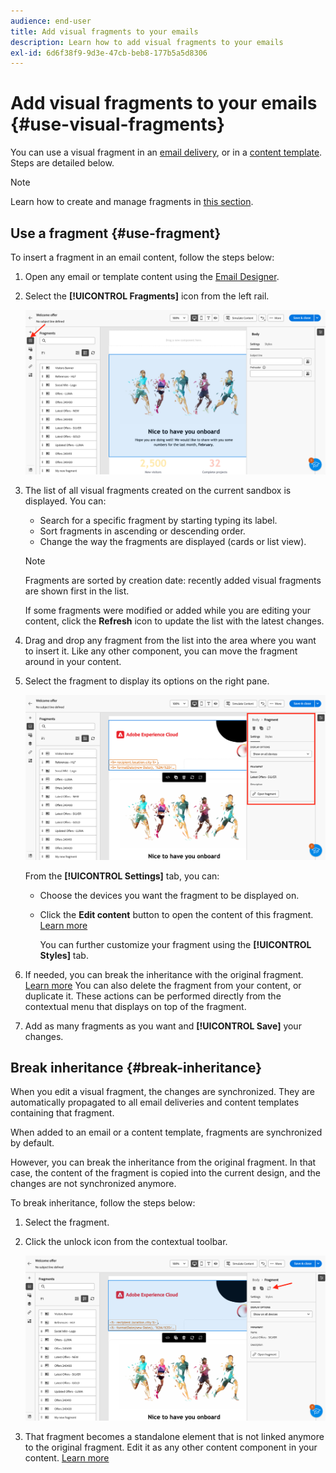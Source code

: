```yaml
---
audience: end-user
title: Add visual fragments to your emails
description: Learn how to add visual fragments to your emails
exl-id: 6d6f38f9-9d3e-47cb-beb8-177b5a5d8306
---
```

# Add visual fragments to your emails {#use-visual-fragments}

You can use a visual fragment in an [email delivery](get-started-email-designer.md), or in a [content template](use-email-templates.md). Steps are detailed below.


>[!NOTE]
>
>Learn how to create and manage fragments in [this section](fragments.md).


## Use a fragment {#use-fragment}

To insert a fragment in an email content, follow the steps below:

1. Open any email or template content using the [Email Designer](get-started-email-designer.md).

1. Select the **[!UICONTROL Fragments]** icon from the left rail.

    ![](assets/fragments-in-designer.png)

1. The list of all visual fragments created on the current sandbox is displayed. You can:

    * Search for a specific fragment by starting typing its label.
    * Sort fragments in ascending or descending order.
    * Change the way the fragments are displayed (cards or list view).

    >[!NOTE]
    >
    >Fragments are sorted by creation date: recently added visual fragments are shown first in the list.

    If some fragments were modified or added while you are editing your content, click the **Refresh** icon to update the list with the latest changes.

1. Drag and drop any fragment from the list into the area where you want to insert it. Like any other component, you can move the fragment around in your content.

1. Select the fragment to display its options on the right pane. 

    ![](assets/fragment-right-pane.png)
    
    From the **[!UICONTROL Settings]** tab, you can:

    * Choose the devices you want the fragment to be displayed on.
    * Click the **Edit content** button to open the content of this fragment. [Learn more](../email/fragments.md#edit-fragments)
        
        You can further customize your fragment using the **[!UICONTROL Styles]** tab.

1. If needed, you can break the inheritance with the original fragment. [Learn more](#break-inheritance) 
    You can also delete the fragment from your content, or duplicate it. These actions can be performed directly from the contextual menu that displays on top of the fragment.

1. Add as many fragments as you want and **[!UICONTROL Save]** your changes.

## Break inheritance {#break-inheritance}

When you edit a visual fragment, the changes are synchronized. They are automatically propagated to all email deliveries and content templates containing that fragment.

When added to an email or a content template, fragments are synchronized by default.

However, you can break the inheritance from the original fragment. In that case, the content of the fragment is copied into the current design, and the changes are not synchronized anymore.

To break inheritance, follow the steps below:

1. Select the fragment.

1. Click the unlock icon from the contextual toolbar.

    ![](assets/fragment-break-inheritance.png)

1. That fragment becomes a standalone element that is not linked anymore to the original fragment. Edit it as any other content component in your content. [Learn more](content-components.md)

